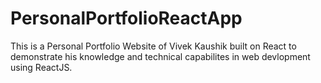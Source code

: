 # PersonalPortfolioReactApp
This is a Personal Portfolio Website of Vivek Kaushik built on React to demonstrate his knowledge and technical capabilites in web devlopment using ReactJS.

